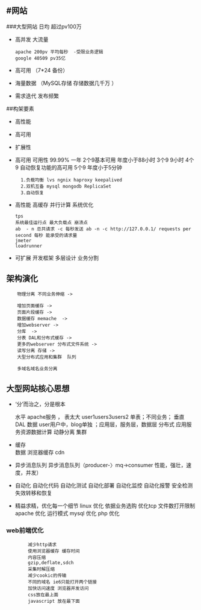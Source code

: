 #网站
---

###大型网站
    日均 超过pv100万
*   高并发 大流量
    
        apache 200pv 平均每秒  -受限业务逻辑
	    google 40509 pv35亿
*   高可用  （7*24 备份）

*   海量数据 （MySQL存储 存储数据几千万 ）

*   需求迭代 发布频繁 

##构架要素
    
* 高性能 
* 高可用
* 扩展性

* 高可用
        可用性 99.99% 一年 
        2个9基本可用  年度小于88小时
        3个9 9小时
        4个9 自动恢复功能的高可用
        5个9 年度小于5分钟
         
        1.负载均衡 lvs ngnix haproxy keepalived 
        2.双机互备 mysql mongodb ReplicaSet
        3.自动恢复 
        
        
*   高性能
        高缓存 并行计算 系统优化
        
        tps  
        系统最佳运行点 最大负载点 崩溃点
        ab  - n 总共请求 -c 每秒发送 ab -n -c http://127.0.0.1/ requests per second 每秒 能承受的请求量
        jmeter
        loadrunner
        
*  可扩展
        开发框架 多层设计 业务分割       
	    

##   架构演化

        物理分离 不同业务伸缩 ->
       
        增加页面缓存 ->
    	页面片段缓存 ->
    	数据缓存 memache  ->
    	增加webserver ->
    	分库  ->
    	分表 DAL和分布式缓存 ->
    	更多的webserver 分布式文件系统 ->
    	读写分离 存储 ->
    	大型分布式应用和集群  队列
        
        多域名域名业务分离


## 大型网站核心思想

*  ‘分’而治之，分是根本      
    
	水平  apache服务 ， 表太大 user1users3users2 单表；不同业务；
	垂直  DAL 数据 user用户中，blog单独 ；应用层，服务层，数据层
	分布式 应用服务资源数据计算
	动静分离
	集群

*   缓存  
	数据 浏览器缓存 cdn

*   异步消息队列
	 异步消息队列（producer-〉mq->consumer 性能，强壮，速度，并发）
	
*   自动化
	自动化代码 自动化测试 自动化部署 自动化监控 自动化报警 安全检测 失效转移和恢复

*   精益求精，优化每一个细节
	linux 优化  依据业务选购 优化tcp 文件数打开限制
	apache 优化 运行模式
	mysql  优化
	php    优化

###   web前端优化
            减少http请求
            使用浏览器缓存 缓存时间
        	内容压缩 
		    gzip,deflate,sdch
            采集时解压缩
	        减少cookic的传输 
		    不同的域名 ie6只能打开两个链接
		    加快访问速度 浏览器并发访问
	        css放在最上面
	        javascript 放在最下面 
